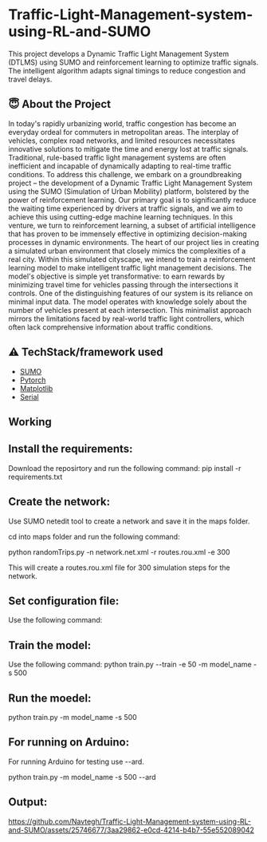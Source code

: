 # Traffic-Light-Management-system-using-RL-and-SUMO
This project develops a Dynamic Traffic Light Management System (DTLMS) using SUMO and reinforcement learning to optimize traffic signals. The intelligent algorithm adapts signal timings to reduce congestion and travel delays.


## :innocent: About the Project
In today's rapidly urbanizing world, traffic congestion has become an everyday ordeal for commuters in metropolitan areas. The interplay of vehicles, complex road networks, and limited resources necessitates innovative solutions to mitigate the time and energy lost at traffic signals. Traditional, rule-based traffic light management systems are often inefficient and incapable of dynamically adapting to real-time traffic conditions. To address this challenge, we embark on a groundbreaking project – the development of a Dynamic Traffic Light Management System using the SUMO (Simulation of Urban Mobility) platform, bolstered by the power of reinforcement learning. Our primary goal is to significantly reduce the waiting time experienced by drivers at traffic signals, and we aim to achieve this using cutting-edge machine learning techniques. In this venture, we turn to reinforcement learning, a subset of artificial intelligence that has proven to be immensely effective in optimizing decision-making processes in dynamic environments. The heart of our project lies in creating a simulated urban environment that closely mimics the complexities of a real city. Within this simulated cityscape, we intend to train a reinforcement learning model to make intelligent traffic light management decisions. The model's objective is simple yet transformative: to earn rewards by minimizing travel time for vehicles passing through the intersections it controls. One of the distinguishing features of our system is its reliance on minimal input data. The model operates with knowledge solely about the number of vehicles present at each intersection. This minimalist approach mirrors the limitations faced by real-world traffic light controllers, which often lack comprehensive information about traffic conditions.



## :warning: TechStack/framework used

- [SUMO](https://sumo.dlr.de/docs/index.html)
- [Pytorch](https://pytorch.org/)
- [Matplotlib](https://matplotlib.org/)
- [Serial](https://www.arduino.cc/reference/en/language/functions/communication/serial/)


## Working
## Install the requirements:
Download the reposirtory and run the following command:
pip install -r requirements.txt

## Create the network:
Use SUMO netedit tool to create a network and save it in the maps folder.

cd into maps folder and run the following command:

python randomTrips.py -n network.net.xml -r routes.rou.xml -e 300

This will create a routes.rou.xml file for 300 simulation steps for the network.

## Set configuration file:
Use the following command:
<net-file value='maps/city1.net.xml'/> <route-files value='maps/city1.rou.xml'/> </input>

## Train the model:
Use the following command:
python train.py --train -e 50 -m model_name -s 500

## Run the moedel:
python train.py -m model_name -s 500

## For running on Arduino:
For running Arduino for testing use --ard.

python train.py -m model_name -s 500 --ard

## Output:



https://github.com/Navtegh/Traffic-Light-Management-system-using-RL-and-SUMO/assets/25746677/3aa29862-e0cd-4214-b4b7-55e552089042






